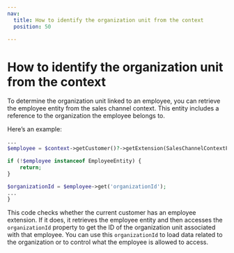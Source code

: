```yaml
---
nav:
  title: How to identify the organization unit from the context
  position: 50

---
```


# How to identify the organization unit from the context

To determine the organization unit linked to an employee, you can retrieve the employee entity from the sales channel context. This entity includes a reference to the organization the employee belongs to.

Here’s an example:

```php
...
$employee = $context->getCustomer()?->getExtension(SalesChannelContextFactoryDecorator::CUSTOMER_EMPLOYEE_EXTENSION);

if (!$employee instanceof EmployeeEntity) {
    return;
}

$organizationId = $employee->get('organizationId');
...
}
```

This code checks whether the current customer has an employee extension. If it does, it retrieves the employee entity and then accesses the `organizationId` property to get the ID of the organization unit associated with that employee.
You can use this `organizationId` to load data related to the organization or to control what the employee is allowed to access.

